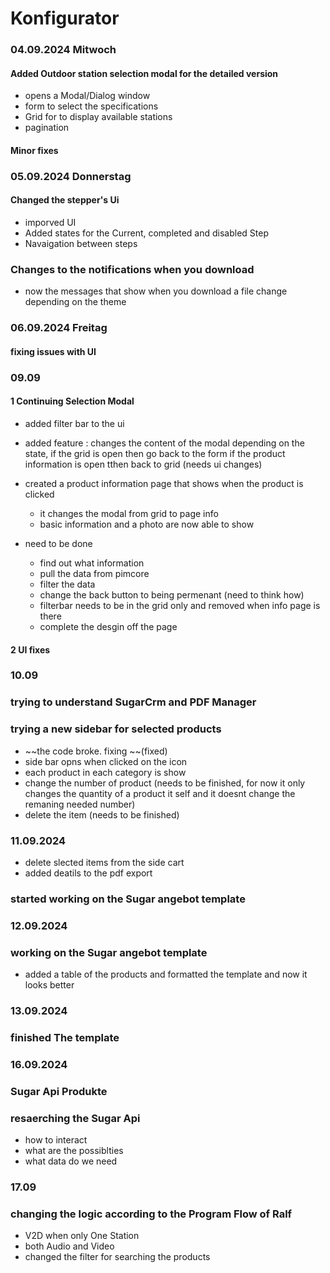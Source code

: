 # Konfigurator

### 04.09.2024 Mitwoch

#### Added Outdoor station selection modal for the detailed version

- opens a Modal/Dialog window
- form to select the specifications
- Grid for to display available stations
- pagination

#### Minor fixes

### 05.09.2024 Donnerstag

#### Changed the stepper's Ui

- imporved UI
- Added states for the Current, completed and disabled Step
- Navaigation between steps

### Changes to the notifications when you download

- now the messages that show when you download a file change depending on the theme


### 06.09.2024 Freitag 
#### fixing issues with UI

### 09.09
#### 1 Continuing Selection Modal
- added filter bar to the ui
- added feature : changes the content of the modal depending on the state, if the grid is open then go back to the form if the    product information is open tthen back to grid (needs ui changes)
- created a product information page that shows when the product is clicked
    - it changes the modal from grid to page info
    - basic information and a photo are now able to show
    
- need to be done 
    - find out what information
    - pull the data from pimcore
    - filter the data
    - change the back button to being permenant (need to think how)
    - filterbar needs to be in the grid only and removed when info page is there
    - complete the desgin off the page
#### 2 UI fixes


### 10.09
### trying to understand SugarCrm and PDF Manager

### trying a new sidebar for selected products
- ~~the code broke. fixing ~~(fixed)
- side bar opns when clicked on the icon
- each product in each category is show
- change the number of product (needs to be finished, for now it only changes the quantity of a product it self and it doesnt change the remaning needed number)
- delete the item (needs to be finished) 

### 11.09.2024
- delete slected items from the side cart
- added deatils to the pdf export
### started working on the Sugar angebot template


###  12.09.2024
### working on the Sugar angebot template
- added a table of the products and formatted the template and now it looks better

### 13.09.2024 
### finished The template


### 16.09.2024
### Sugar Api Produkte

### resaerching the Sugar Api
- how to interact
- what are the possiblties
- what data do we need

### 17.09
### changing the logic according to the Program Flow of Ralf
- V2D when only One Station
- both Audio and Video
- changed the filter for searching the products

